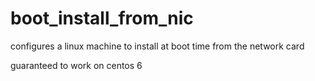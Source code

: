 # boot_install_from_nic
configures a linux machine to install at boot time from the network card

guaranteed to work on centos 6
